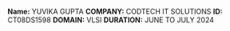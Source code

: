 **Name:** YUVIKA GUPTA
**COMPANY:** CODTECH IT SOLUTIONS
**ID:** CT08DS1598
**DOMAIN:** VLSI
**DURATION:** JUNE TO JULY 2024
